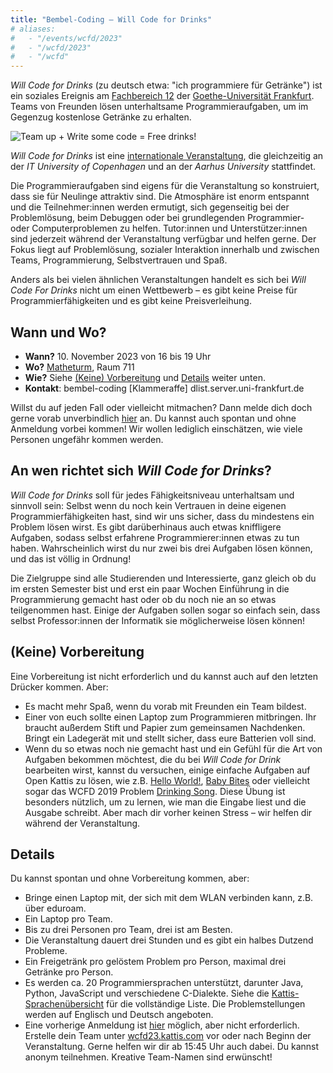 ```yaml
---
title: "Bembel-Coding — Will Code for Drinks"
# aliases:
#   - "/events/wcfd/2023"
#   - "/wcfd/2023"
#   - "/wcfd"
---
```

*Will Code for Drinks* (zu deutsch etwa: "ich programmiere für Getränke") ist ein soziales Ereignis am [Fachbereich 12](https://www.uni-frankfurt.de/99556206/) der [Goethe-Universität Frankfurt](https://www.uni-frankfurt.de/).
Teams von Freunden lösen unterhaltsame Programmieraufgaben, um im Gegenzug kostenlose Getränke zu erhalten.

![Team up + Write some code = Free drinks!](wcfd-banner.png)

*Will Code for Drinks* ist eine [internationale Veranstaltung](https://thorehusfeldt.github.io/wcfd/), die gleichzeitig an der *IT University of Copenhagen* und an der *Aarhus University* stattfindet.

Die Programmieraufgaben sind eigens für die Veranstaltung so konstruiert, dass sie für Neulinge attraktiv sind. Die Atmosphäre ist enorm entspannt und die Teilnehmer:innen werden ermutigt, sich gegenseitig bei der Problemlösung, beim Debuggen oder bei grundlegenden Programmier- oder Computerproblemen zu helfen. Tutor:innen und Unterstützer:innen sind jederzeit während der Veranstaltung verfügbar und helfen gerne. Der Fokus liegt auf Problemlösung, sozialer Interaktion innerhalb und zwischen Teams, Programmierung, Selbstvertrauen und Spaß.

Anders als bei vielen ähnlichen Veranstaltungen handelt es sich bei *Will Code For Drinks* nicht um einen Wettbewerb – es gibt keine Preise für Programmierfähigkeiten und es gibt keine Preisverleihung.


## Wann und Wo?

- **Wann?** 10. November 2023 von 16 bis 19 Uhr
- **Wo?** [Matheturm](https://www.openstreetmap.org/way/30119024), Raum 711
- **Wie?** Siehe [(Keine) Vorbereitung](#keine-vorbereitung) und [Details](#details) weiter unten.
- **Kontakt**: bembel-coding \[Klammeraffe\]  dlist.server.uni-frankfurt.de

Willst du auf jeden Fall oder vielleicht mitmachen? Dann melde dich doch gerne vorab unverbindlich [hier](https://nuudel.digitalcourage.de/JwNZUPKaXGNmuMOJ) an.
Du kannst auch spontan und ohne Anmeldung vorbei kommen!
Wir wollen lediglich einschätzen, wie viele Personen ungefähr kommen werden.


## An wen richtet sich *Will Code for Drinks*?

*Will Code for Drinks* soll für jedes Fähigkeitsniveau unterhaltsam und sinnvoll sein: Selbst wenn du noch kein Vertrauen in deine eigenen Programmierfähigkeiten hast, sind wir uns sicher, dass du mindestens ein Problem lösen wirst. Es gibt darüberhinaus auch etwas kniffligere Aufgaben, sodass selbst erfahrene Programmierer:innen etwas zu tun haben. Wahrscheinlich wirst du nur zwei bis drei Aufgaben lösen können, und das ist völlig in Ordnung!

Die Zielgruppe sind alle Studierenden und Interessierte, ganz gleich ob du im ersten Semester bist und erst ein paar Wochen Einführung in die Programmierung gemacht hast oder ob du noch nie an so etwas teilgenommen hast. Einige der Aufgaben sollen sogar so einfach sein, dass selbst Professor:innen der Informatik sie möglicherweise lösen können!


## (Keine) Vorbereitung

Eine Vorbereitung ist nicht erforderlich und du kannst auch auf den letzten Drücker kommen. Aber:

- Es macht mehr Spaß, wenn du vorab mit Freunden ein Team bildest.
- Einer von euch sollte einen Laptop zum Programmieren mitbringen. Ihr braucht außerdem Stift und Papier zum gemeinsamen Nachdenken. Bringt ein Ladegerät mit und stellt sicher, dass eure Batterien voll sind.
- Wenn du so etwas noch nie gemacht hast und ein Gefühl für die Art von Aufgaben bekommen möchtest, die du bei *Will Code for Drink* bearbeiten wirst, kannst du versuchen, einige einfache Aufgaben auf Open Kattis zu lösen, wie z.B. [Hello World!](https://open.kattis.com/problems/hello), [Baby Bites](https://open.kattis.com/problems/babybites) oder vielleicht sogar das WCFD 2019 Problem [Drinking Song](https://open.kattis.com/problems/drinkingsong). Diese Übung ist besonders nützlich, um zu lernen, wie man die Eingabe liest und die Ausgabe schreibt. Aber mach dir vorher keinen Stress – wir helfen dir während der Veranstaltung.


## Details

Du kannst spontan und ohne Vorbereitung kommen, aber:

- Bringe einen Laptop mit, der sich mit dem WLAN verbinden kann, z.B. über eduroam.
- Ein Laptop pro Team.
- Bis zu drei Personen pro Team, drei ist am Besten.
- Die Veranstaltung dauert drei Stunden und es gibt ein halbes Dutzend Probleme.
- Ein Freigetränk pro gelöstem Problem pro Person, maximal drei Getränke pro Person.
- Es werden ca. 20 Programmiersprachen unterstützt, darunter Java, Python, JavaScript und verschiedene C-Dialekte. Siehe die [Kattis-Sprachenübersicht](https://open.kattis.com/help) für die vollständige Liste. Die Problemstellungen werden auf Englisch und Deutsch angeboten.
- Eine vorherige Anmeldung ist [hier](https://nuudel.digitalcourage.de/JwNZUPKaXGNmuMOJ) möglich, aber nicht erforderlich. Erstelle dein Team unter [wcfd23.kattis.com](https://wcfd23.kattis.com) vor oder nach Beginn der Veranstaltung. Gerne helfen wir dir ab 15:45 Uhr auch dabei. Du kannst anonym teilnehmen. Kreative Team-Namen sind erwünscht!
